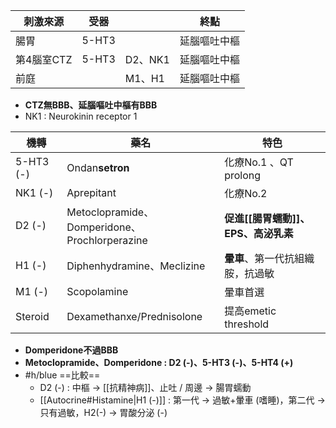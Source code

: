 | 刺激來源    | **受器** |        | 終點     |
| ------- | ------ | ------ | ------ |
| 腸胃      | 5-HT3  |        | 延腦嘔吐中樞 |
| 第4腦室CTZ | 5-HT3  | D2、NK1 | 延腦嘔吐中樞 |
| 前庭      |        | M1、H1  | 延腦嘔吐中樞 |
- **CTZ無BBB、延腦嘔吐中樞有BBB**
- NK1 : Neurokinin receptor 1

| 機轉        | 藥名                                              | 特色                      |
| --------- | ----------------------------------------------- | ----------------------- |
| 5-HT3 (-) | Ondan**setron**                                 | 化療No.1 、QT prolong      |
| NK1 (-)   | Aprepitant                                      | 化療No.2                  |
| D2 (-)    | Metoclopramide、Domperidone、<br>Prochlorperazine | **促進[[腸胃蠕動]]、EPS、高泌乳素** |
| H1 (-)    | Diphenhydramine、Meclizine                       | **暈車**、第一代抗組織胺，抗過敏      |
| M1 (-)    | Scopolamine                                     | 暈車首選                    |
| Steroid   | Dexamethanxe/Prednisolone                       | 提高emetic threshold      |
- **Domperidone不過BBB**
- **Metoclopramide、Domperidone : D2 (-)、5-HT3 (-)、5-HT4 (+)**
- #h/blue ==比較==
	- D2 (-) : 中樞 -> [[抗精神病]]、止吐 / 周邊 -> 腸胃蠕動
	- [[Autocrine#Histamine|H1 (-)]] : 第一代 -> 過敏+暈車 (嗜睡)，第二代 -> 只有過敏，H2(-) -> 胃酸分泌 (-)